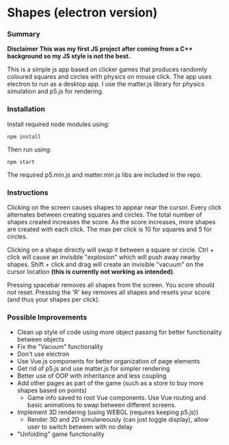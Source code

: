 # Shapes (electron version)

### Summary

**Disclaimer This was my first JS project after coming from a C++ background so my JS style is not the best.**

This is a simple js app based on clicker games that produces randomly coloured squares and circles with physics on mouse click. 
The app uses electron to run as a desktop app.
I use the matter.js library for physics simulation and p5.js for rendering.

### Installation

Install required node modules using:
```
npm install
```

Then run using:
```
npm start
```

The required p5.min.js and matter.min.js libs are included in the repo.

### Instructions

Clicking on the screen causes shapes to appear near the cursor. Every click alternates between creating squares and circles.
The total number of shapes created increases the score. As the score increases, more shapes are created with each click. 
The max per click is 10 for squares and 5 for circles.

Clicking on a shape directly will swap it between a square or circle.
Ctrl + click will cause an invisible "explosion" which will push away nearby shapes.
Shift + click and drag will create an invisible "vacuum" on the cursor location **(this is currently not working as intended)**.

Pressing spacebar removes all shapes from the screen. You score should not reset.
Pressing the 'R' key removes all shapes and resets your score (and thus your shapes per click).

### Possible Improvements

- Clean up style of code using more object passing for better functionality between objects
- Fix the "Vacuum" functionality
- Don't use electron
- Use Vue.js components for better organization of page elements
- Get rid of p5.js and use matter.js for simpler rendering
- Better use of OOP with inheritance and less coupling
- Add other pages as part of the game (such as a store to buy more shapes based on points)
   - Game info saved to root Vue components. Use Vue routing and basic animations to swap between different screens.
- Implement 3D rendering (using WEBGL (requires keeping p5.js))
   - Render 3D and 2D simulaneously (can just toggle display), allow user to switch between with no delay
- "Unfolding" game functionality
